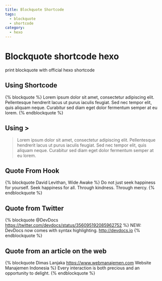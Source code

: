 ```yaml
---
title: Blockquote Shortcode
tags:
  - blockquote
  - shortcode
category:
  - hexo
---
```


# Blockquote shortcode hexo
print blockquote with official hexo shortcode

## Using Shortcode
{% blockquote %}
Lorem ipsum dolor sit amet, consectetur adipiscing elit. Pellentesque hendrerit lacus ut purus iaculis feugiat. Sed nec tempor elit, quis aliquam neque. Curabitur sed diam eget dolor fermentum semper at eu lorem.
{% endblockquote %}

## Using >
> Lorem ipsum dolor sit amet, consectetur adipiscing elit. Pellentesque hendrerit lacus ut purus iaculis feugiat. Sed nec tempor elit, quis aliquam neque. Curabitur sed diam eget dolor fermentum semper at eu lorem.

## Quote From Hook
{% blockquote David Levithan, Wide Awake %}
Do not just seek happiness for yourself. Seek happiness for all. Through kindness. Through mercy.
{% endblockquote %}

## Quote from Twitter
{% blockquote @DevDocs https://twitter.com/devdocs/status/356095192085962752 %}
NEW: DevDocs now comes with syntax highlighting. http://devdocs.io
{% endblockquote %}

## Quote from an article on the web
{% blockquote Dimas Lanjaka https://www.webmanajemen.com Website Manajemen Indonesia %}
Every interaction is both precious and an opportunity to delight.
{% endblockquote %}